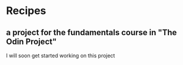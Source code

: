 # Recipes

## a project for the fundamentals course in "The Odin Project"

I will soon get started working on this project